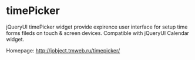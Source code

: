 timePicker
==========

jQueryUI timePicker widget provide expirence user interface for setup time forms fileds on touch &amp; screen devices. Compatible with jQueryUI Calendar widget.

Homepage: http://jobject.tmweb.ru/timepicker/
